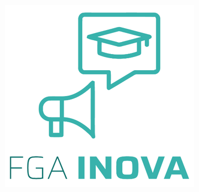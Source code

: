<img src='assets/images/logoFga-03.png' class="cover-image">


<!-- [GitHub](https://github.com/UnBArqDsw2021-2/2021.2_G1_chapa_quente)
[Wiki](#Chapa-quente) -->